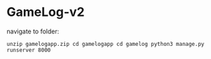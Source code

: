 # GameLog-v2

navigate to folder:

`unzip gamelogapp.zip
cd gamelogapp
cd gamelog
python3 manage.py runserver 8000`
